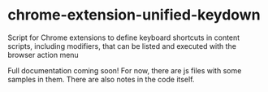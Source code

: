 # chrome-extension-unified-keydown
Script for Chrome extensions to define keyboard shortcuts in content scripts, including modifiers, that can be listed and executed with the browser action menu

Full documentation coming soon! For now, there are js files with some samples in them. There are also notes in the code itself.
